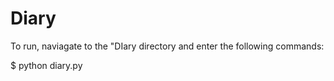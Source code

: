 # Diary

To run, naviagate to the "DIary directory and enter the following commands:

$ python diary.py
